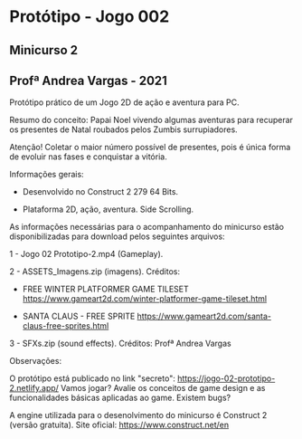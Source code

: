 # Protótipo - Jogo 002  

## Minicurso 2  
## Profª Andrea Vargas - 2021

Protótipo prático de um Jogo 2D de ação e aventura para PC.

Resumo do conceito: Papai Noel vivendo algumas aventuras para recuperar os presentes de Natal roubados pelos Zumbis surrupiadores.

Atenção! Coletar o maior número possível de presentes, pois é única forma de evoluir nas fases e conquistar a vitória.

Informações gerais:

* Desenvolvido no Construct 2 279 64 Bits.

* Plataforma 2D, ação, aventura. Side Scrolling.

As informações necessárias para o acompanhamento do minicurso estão disponibilizadas para download pelos seguintes arquivos:

1 - Jogo 02 Prototipo-2.mp4 (Gameplay).

2 - ASSETS_Imagens.zip (imagens). Créditos:

* FREE WINTER PLATFORMER GAME TILESET 
https://www.gameart2d.com/winter-platformer-game-tileset.html

* SANTA CLAUS - FREE SPRITE
https://www.gameart2d.com/santa-claus-free-sprites.html

3 - SFXs.zip (sound effects). Créditos: Profª Andrea Vargas

Observações:

O protótipo está publicado no link "secreto": https://jogo-02-prototipo-2.netlify.app/ Vamos jogar? Avalie os conceitos de game design e as funcionalidades básicas aplicadas ao game. Existem bugs?

A engine utilizada para o desenolvimento do minicurso é Construct 2 (versão gratuita). Site oficial: https://www.construct.net/en
